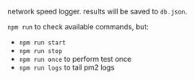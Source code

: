network speed logger. results will be saved to `db.json`.

`npm run` to check available commands, but:
* `npm run start`
* `npm run stop`
* `npm run once` to perform test once
* `npm run logs` to tail pm2 logs